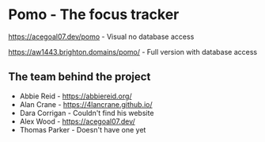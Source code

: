 # Pomo - The focus tracker
https://acegoal07.dev/pomo - Visual no database access

https://aw1443.brighton.domains/pomo/ - Full version with database access

## The team behind the project

- Abbie Reid - https://abbiereid.org/ 
- Alan Crane - https://4lancrane.github.io/
- Dara Corrigan - Couldn't find his website
- Alex Wood - https://acegoal07.dev/
- Thomas Parker - Doesn't have one yet